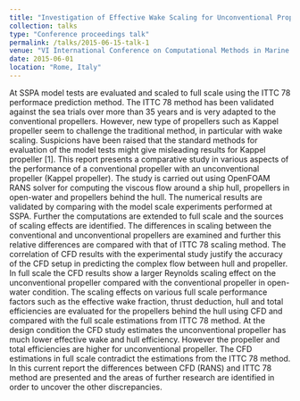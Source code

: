 ```yaml
---
title: "Investigation of Effective Wake Scaling for Unconventional Propellers"
collection: talks
type: "Conference proceedings talk"
permalink: /talks/2015-06-15-talk-1
venue: "VI International Conference on Computational Methods in Marine Engineering, Marine 2015"
date: 2015-06-01
location: "Rome, Italy"
---
```


At SSPA model tests are evaluated and scaled to full scale using the ITTC 78 performace prediction method. The ITTC 78 method has been validated against the sea trials over more than 35 years and is very adapted to the conventional propellers. However, new type of propellers such as Kappel propeller seem to challenge the traditional method, in particular with wake scaling. Suspicions have been raised that the standard methods for evaluation of the model tests might give misleading results for Kappel propeller [1]. This report presents a comparative study in various aspects of the performance of a conventional propeller with an unconventional propeller (Kappel propeller). The study is carried out using OpenFOAM RANS solver for computing the viscous flow around a ship hull, propellers in open-water and propellers behind the hull. The numerical results are validated by comparing with the model scale experiments performed at SSPA. Further the computations are extended to full scale and the sources of scaling effects are identified. The differences in scaling between the conventional and unconventional propellers are examined and further this relative differences are compared with that of ITTC 78 scaling method. The correlation of CFD results with the experimental study justify the accuracy of the CFD setup in predicting the complex flow between hull and propeller. In full scale the CFD results show a larger Reynolds scaling effect on the unconventional propeller compared with the conventional propeller in open-water condition. The scaling effects on various full scale performance factors such as the effective wake fraction, thrust deduction, hull and total efficiencies are evaluated for the propellers behind the hull using CFD and compared with the full scale estimations from ITTC 78 method. At the design condition the CFD study estimates the unconventional propeller has much lower effective wake and hull efficiency. However the propeller and total efficiencies are higher for unconventional propeller. The CFD estimations in full scale contradict the estimations from the ITTC 78 method. In this current report the differences between CFD (RANS) and ITTC 78 method are presented and the areas of further research are identified in order to uncover the other discrepancies.

